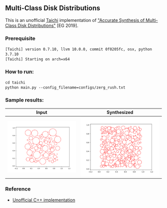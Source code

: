 ## Multi-Class Disk Distributions
This is an unofficial [Taichi](https://github.com/taichi-dev/taichi) implementation of ["Accurate Synthesis of Multi-Class Disk Distributions"](https://hal.inria.fr/hal-02064699/file/Accurate_Synthesis_of_Multi_Class_Disk_Distributions%20%281%29.pdf) [EG 2019].

### Prerequisite
```
[Taichi] version 0.7.10, llvm 10.0.0, commit 0f0205fc, osx, python 3.7.10
[Taichi] Starting on arch=x64
```

<!-- ### Structure
* ```pure_cpp```: forked from [here](https://github.com/Helios77760/ASMCDD), but remove all opengl stuff to a pure cpp version, super simple to run.
* ```simpler_cpp```: an even simpler version compared with ```pure_cpp```, still improving.
* ```python```: a python/pytorch implementation from scratch, still working

### How to run C++:
* Compile
```
cd simpler_cpp
mkdir build
cd build
cmake ..
make
```

* Run a single scene:
```
./DiskProject ../configs/constrained.txt
```

* Run all scenes
```
../scripts/run_all.sh
```


### How to run Python:
```
cd python
python main.py
```
 -->

### How to run:
```
cd taichi
python main.py --config_filename=configs/zerg_rush.txt
```


### Sample results:

Input                      |  Synthesized
:-------------------------:|:-------------------------:
![](taichi/sample_results/zerg_rush/target_element_ti.png)  |  ![](taichi/sample_results/zerg_rush/output_element_ti_0.png)


### Reference
* [Unofficial C++ implementation](https://github.com/Helios77760/ASMCDD)


